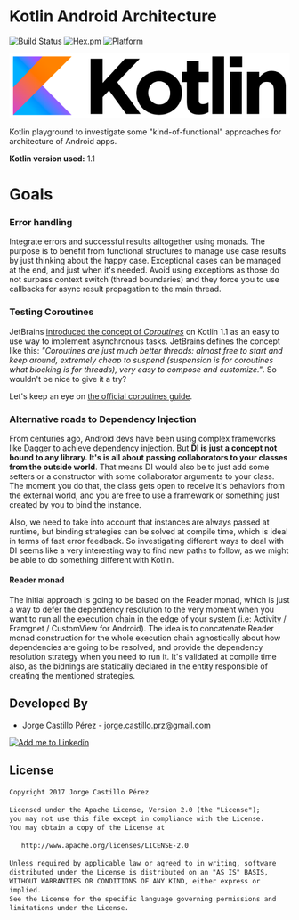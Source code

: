 Kotlin Android Architecture
===========================
[![Build Status](https://travis-ci.org/JorgeCastilloPrz/KotlinAndroidArchitecture.svg?branch=master)](https://travis-ci.org/JorgeCastilloPrz/KotlinAndroidArchitecture)
[![Hex.pm](https://img.shields.io/hexpm/l/plug.svg)](http://www.apache.org/licenses/LICENSE-2.0) [![Platform](https://img.shields.io/badge/platform-android-green.svg)](http://developer.android.com/index.html)

![Kotlin logo](./assets/medium_logo.png)

Kotlin playground to investigate some "kind-of-functional" approaches for architecture of Android apps.

**Kotlin version used:** 1.1

# Goals

### Error handling
Integrate errors and successful results alltogether using monads. The purpose is to benefit from functional structures to manage use case results by just thinking about the happy case. Exceptional cases can be managed at the end, and just when it's needed. Avoid using exceptions as those do not surpass context switch (thread boundaries) and they force you to use callbacks for async result propagation to the main thread.

### Testing Coroutines
JetBrains [introduced the concept of *Coroutines*](https://blog.jetbrains.com/kotlin/2017/03/kotlin-1-1/) on Kotlin 1.1 as an easy to use way to implement asynchronous tasks. JetBrains defines the concept like this: *"Coroutines are just much better threads: almost free to start and keep around, extremely cheap to suspend (suspension is for coroutines what blocking is for threads), very easy to compose and customize."*. So wouldn't be nice to give it a try?

Let's keep an eye on [the official coroutines guide](https://github.com/Kotlin/kotlinx.coroutines/blob/master/coroutines-guide.md).

### Alternative roads to Dependency Injection
From centuries ago, Android devs have been using complex frameworks like Dagger to achieve dependency injection. But **DI is just a concept not bound to any library. It's is all about passing collaborators to your classes from the outside world**. That means DI would also be to just add some setters or a constructor with some collaborator arguments to your class. The moment you do that, the class gets open to receive it's behaviors from the external world, and you are free to use a framework or something just created by you to bind the instance.

Also, we need to take into account that instances are always passed at runtime, but binding strategies can be solved at compile time, which is ideal in terms of fast error feedback. So investigating different ways to deal with DI seems like a very interesting way to find new paths to follow, as we might be able to do something different with Kotlin.

#### Reader monad

The initial approach is going to be based on the Reader monad, which is just a way to defer the dependency resolution to the very moment when you want to run all the execution chain in the edge of your system (i.e: Activity / Framgnet / CustomView for Android). The idea is to concatenate Reader monad construction for the whole execution chain agnostically about how dependencies are going to be resolved, and provide the dependency resolution strategy when you need to run it. It's validated at compile time also, as the bidnings are statically declared in the entity responsible of creating the mentioned strategies.

Developed By
------------
* Jorge Castillo Pérez - <jorge.castillo.prz@gmail.com>

<a href="https://www.linkedin.com/in/jorgecastilloprz">
  <img alt="Add me to Linkedin" src="https://github.com/JorgeCastilloPrz/EasyMVP/blob/master/art/linkedin.png" />
</a>

License
-------

    Copyright 2017 Jorge Castillo Pérez

    Licensed under the Apache License, Version 2.0 (the "License");
    you may not use this file except in compliance with the License.
    You may obtain a copy of the License at

       http://www.apache.org/licenses/LICENSE-2.0

    Unless required by applicable law or agreed to in writing, software
    distributed under the License is distributed on an "AS IS" BASIS,
    WITHOUT WARRANTIES OR CONDITIONS OF ANY KIND, either express or implied.
    See the License for the specific language governing permissions and
    limitations under the License.

